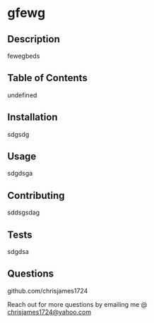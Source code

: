 # gfewg

## Description
fewegbeds

## Table of Contents
undefined 

## Installation
sdgsdg

## Usage
sdgdsga

## Contributing
sddsgsdag

## Tests
sdgdsa

## Questions
github.com/chrisjames1724

Reach out for more questions by emailing me @ chrisjames1724@yahoo.com

